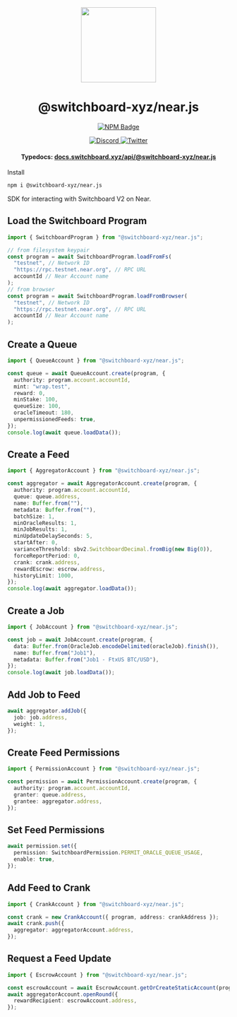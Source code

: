 <div align="center">
  <a href="#">
    <img height="170" src="https://github.com/switchboard-xyz/sbv2-core/raw/main/website/static/img/icons/switchboard/avatar.svg" />
  </a>

  <h1>@switchboard-xyz/near.js</h1>

  <p>
	  <a href="https://www.npmjs.com/package/@switchboard-xyz/near.js">
      <img alt="NPM Badge" src="https://img.shields.io/github/package-json/v/switchboard-xyz/sbv2-near?color=red&filename=javascript%2Fnear.js%2Fpackage.json&label=%40switchboard-xyz%2Fnear.js&logo=npm">
    </a>
  </p>

  <p>
    <a href="https://discord.gg/switchboardxyz">
      <img alt="Discord" src="https://img.shields.io/discord/841525135311634443?color=blueviolet&logo=discord&logoColor=white">
    </a>
    <a href="https://twitter.com/switchboardxyz">
      <img alt="Twitter" src="https://img.shields.io/twitter/follow/switchboardxyz?label=Follow+Switchboard" />
    </a>
  </p>

  <h4>
    <strong>Typedocs: </strong><a href="https://docs.switchboard.xyz/api/@switchboard-xyz/near.js">docs.switchboard.xyz/api/@switchboard-xyz/near.js</a>
  </h4>
</div>
Install

```bash
npm i @switchboard-xyz/near.js
```

SDK for interacting with Switchboard V2 on Near.

## Load the Switchboard Program

```ts
import { SwitchboardProgram } from "@switchboard-xyz/near.js";

// from filesystem keypair
const program = await SwitchboardProgram.loadFromFs(
  "testnet", // Network ID
  "https://rpc.testnet.near.org", // RPC URL
  accountId // Near Account name
);
// from browser
const program = await SwitchboardProgram.loadFromBrowser(
  "testnet", // Network ID
  "https://rpc.testnet.near.org", // RPC URL
  accountId // Near Account name
);
```

## Create a Queue

```ts
import { QueueAccount } from "@switchboard-xyz/near.js";

const queue = await QueueAccount.create(program, {
  authority: program.account.accountId,
  mint: "wrap.test",
  reward: 0,
  minStake: 100,
  queueSize: 100,
  oracleTimeout: 180,
  unpermissionedFeeds: true,
});
console.log(await queue.loadData());
```

## Create a Feed

```ts
import { AggregatorAccount } from "@switchboard-xyz/near.js";

const aggregator = await AggregatorAccount.create(program, {
  authority: program.account.accountId,
  queue: queue.address,
  name: Buffer.from(""),
  metadata: Buffer.from(""),
  batchSize: 1,
  minOracleResults: 1,
  minJobResults: 1,
  minUpdateDelaySeconds: 5,
  startAfter: 0,
  varianceThreshold: sbv2.SwitchboardDecimal.fromBig(new Big(0)),
  forceReportPeriod: 0,
  crank: crank.address,
  rewardEscrow: escrow.address,
  historyLimit: 1000,
});
console.log(await aggregator.loadData());
```

## Create a Job

```ts
import { JobAccount } from "@switchboard-xyz/near.js";

const job = await JobAccount.create(program, {
  data: Buffer.from(OracleJob.encodeDelimited(oracleJob).finish()),
  name: Buffer.from("Job1"),
  metadata: Buffer.from("Job1 - FtxUS BTC/USD"),
});
console.log(await job.loadData());
```

## Add Job to Feed

```ts
await aggregator.addJob({
  job: job.address,
  weight: 1,
});
```

## Create Feed Permissions

```ts
import { PermissionAccount } from "@switchboard-xyz/near.js";

const permission = await PermissionAccount.create(program, {
  authority: program.account.accountId,
  granter: queue.address,
  grantee: aggregator.address,
});
```

## Set Feed Permissions

```ts
await permission.set({
  permission: SwitchboardPermission.PERMIT_ORACLE_QUEUE_USAGE,
  enable: true,
});
```

## Add Feed to Crank

```ts
import { CrankAccount } from "@switchboard-xyz/near.js";

const crank = new CrankAccount({ program, address: crankAddress });
await crank.push({
  aggregator: aggregatorAccount.address,
});
```

## Request a Feed Update

```ts
import { EscrowAccount } from "@switchboard-xyz/near.js";

const escrowAccount = await EscrowAccount.getOrCreateStaticAccount(program);
await aggregatorAccount.openRound({
  rewardRecipient: escrowAccount.address,
});
```
